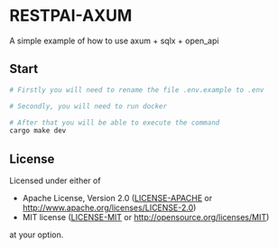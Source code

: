 # RESTPAI-AXUM

A simple example of how to use axum + sqlx + open_api

## Start

```bash
# Firstly you will need to rename the file .env.example to .env

# Secondly, you will need to run docker

# After that you will be able to execute the command
cargo make dev
```

## License

Licensed under either of

- Apache License, Version 2.0
  ([LICENSE-APACHE](LICENSE-APACHE) or <http://www.apache.org/licenses/LICENSE-2.0>)
- MIT license
  ([LICENSE-MIT](LICENSE-MIT) or <http://opensource.org/licenses/MIT>)

at your option.

